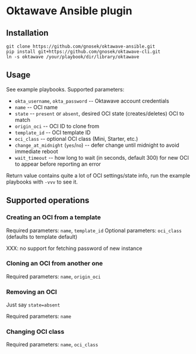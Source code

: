 Oktawave Ansible plugin
=======================

Installation
------------

    git clone https://github.com/gnosek/oktawave-ansible.git
    pip install git+https://github.com/gnosek/oktawave-cli.git
    ln -s oktawave /your/playbook/dir/library/oktawave

Usage
-----

See example playbooks. Supported parameters:

 - `okta_username`, `okta_password` -- Oktawave account credentials
 - `name` -- OCI name
 - `state` -- `present` or `absent`, desired OCI state (creates/deletes) OCI to match
 - `origin_oci` -- OCI ID to clone from
 - `template_id` -- OCI template ID
 - `oci_class` -- optional OCI class (Mini, Starter, etc.)
 - `change_at_midnight` (`yes`/`no`) -- defer change until midnight to avoid immediate reboot
 - `wait_timeout` -- how long to wait (in seconds, default 300) for new OCI to appear before reporting an error

Return value contains quite a lot of OCI settings/state info, run the example playbooks with `-vvv` to see it.

Supported operations
--------------------

### Creating an OCI from a template

Required parameters: `name`, `template_id`
Optional parameters: `oci_class` (defaults to template default)

XXX: no support for fetching password of new instance

### Cloning an OCI from another one

Required parameters: `name`, `origin_oci`

### Removing an OCI

Just say `state=absent`

Required parameters: `name`

### Changing OCI class

Required parameters: `name`, `oci_class`
